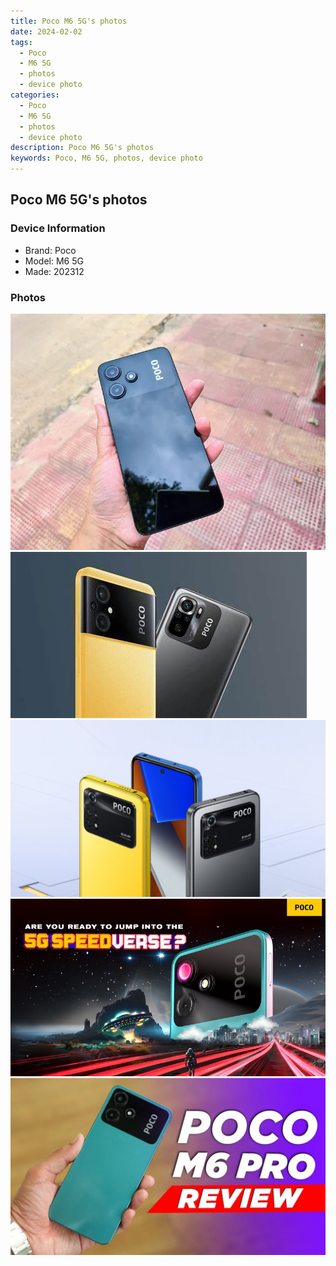 ```yaml
---
title: Poco M6 5G's photos
date: 2024-02-02
tags: 
  - Poco
  - M6 5G
  - photos
  - device photo
categories: 
  - Poco
  - M6 5G
  - photos
  - device photo
description: Poco M6 5G's photos
keywords: Poco, M6 5G, photos, device photo
---
```


## Poco M6 5G's photos

### Device Information

- Brand: Poco
- Model: M6 5G
- Made: 202312

### Photos

![/images/best-assets/devices/poco/poco-m6-5g/1.jpg](/images/best-assets/devices/poco/poco-m6-5g/1.jpg)
![/images/best-assets/devices/poco/poco-m6-5g/2.jpg](/images/best-assets/devices/poco/poco-m6-5g/2.jpg)
![/images/best-assets/devices/poco/poco-m6-5g/3.jpg](/images/best-assets/devices/poco/poco-m6-5g/3.jpg)
![/images/best-assets/devices/poco/poco-m6-5g/4.jpg](/images/best-assets/devices/poco/poco-m6-5g/4.jpg)
![/images/best-assets/devices/poco/poco-m6-5g/5.jpg](/images/best-assets/devices/poco/poco-m6-5g/5.jpg)
